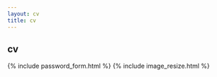 ```yaml
---
layout: cv
title: cv
---
```

<div id="content_area">
<div id="content_body">

<div id="cv">
<h2>cv</h2>
{% include password_form.html %}
{% include image_resize.html %}
<div id="placeholder1"></div>
<div id="placeholder2"></div>
</div>

</div>
</div>

<script type="text/javascript">
function growImages() {
	 growImage('#img1');
	 growImage('#img2');
}

function shrinkImages() {
	 shrinkImage('#img1');
	 shrinkImage('#img2');
}

function decryptAllImages() {
	setFeedback('Decrypting ...');
	var password = document.getElementById('password').value;
	var def1 = decryptAndDisplaySingleImage('/jeremyclough/assets/images/cv/CV01-1.jpg.encrypted',password,'placeholder1','img1');
	def1.fail(function(err) {
		setFeedback(err);
	});
	def1.done(function() {
	var def2 = decryptAndDisplaySingleImage('/jeremyclough/assets/images/cv/CV01-2.jpg.encrypted',password,'placeholder2','img2');
	def2.fail(function(err) {
		setFeedback(err);	
	});
	def2.done(function() {
		$("#form_password").toggle();			// Hide the password form.
		$('.fadein').toggle('slow');			// Un-hide the images.
		$("#sample_resize_buttons").toggle();	// Un-hide image resize buttons.
	});
	});
}
</script>
